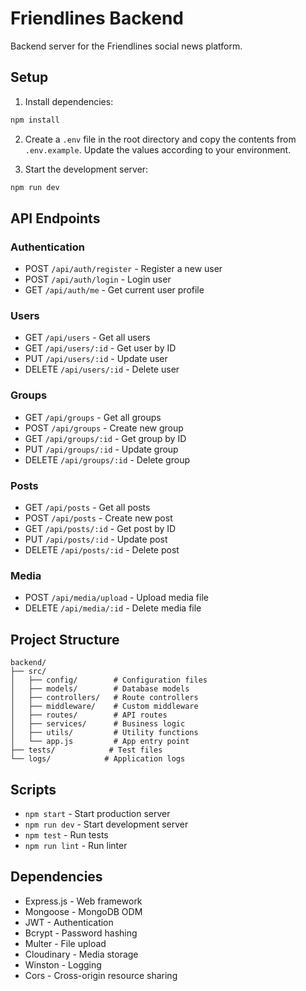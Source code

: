 # Friendlines Backend

Backend server for the Friendlines social news platform.

## Setup

1. Install dependencies:
```bash
npm install
```

2. Create a `.env` file in the root directory and copy the contents from `.env.example`.
Update the values according to your environment.

3. Start the development server:
```bash
npm run dev
```

## API Endpoints

### Authentication
- POST `/api/auth/register` - Register a new user
- POST `/api/auth/login` - Login user
- GET `/api/auth/me` - Get current user profile

### Users
- GET `/api/users` - Get all users
- GET `/api/users/:id` - Get user by ID
- PUT `/api/users/:id` - Update user
- DELETE `/api/users/:id` - Delete user

### Groups
- GET `/api/groups` - Get all groups
- POST `/api/groups` - Create new group
- GET `/api/groups/:id` - Get group by ID
- PUT `/api/groups/:id` - Update group
- DELETE `/api/groups/:id` - Delete group

### Posts
- GET `/api/posts` - Get all posts
- POST `/api/posts` - Create new post
- GET `/api/posts/:id` - Get post by ID
- PUT `/api/posts/:id` - Update post
- DELETE `/api/posts/:id` - Delete post

### Media
- POST `/api/media/upload` - Upload media file
- DELETE `/api/media/:id` - Delete media file

## Project Structure

```
backend/
├── src/
│   ├── config/        # Configuration files
│   ├── models/        # Database models
│   ├── controllers/   # Route controllers
│   ├── middleware/    # Custom middleware
│   ├── routes/        # API routes
│   ├── services/      # Business logic
│   ├── utils/         # Utility functions
│   └── app.js         # App entry point
├── tests/            # Test files
└── logs/            # Application logs
```

## Scripts

- `npm start` - Start production server
- `npm run dev` - Start development server
- `npm test` - Run tests
- `npm run lint` - Run linter

## Dependencies

- Express.js - Web framework
- Mongoose - MongoDB ODM
- JWT - Authentication
- Bcrypt - Password hashing
- Multer - File upload
- Cloudinary - Media storage
- Winston - Logging
- Cors - Cross-origin resource sharing 